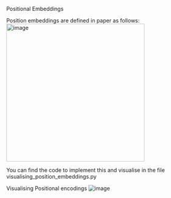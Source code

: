 Positional Embeddings

Position embeddings are defined in paper as follows:
<img width="363" alt="image" src="https://github.com/user-attachments/assets/23d94f72-b641-43a9-a56e-ec205f3e9599">

You can find the code to implement this and visualise in the file visualising_position_embeddings.py

Visualising Positional encodings
![image](https://github.com/user-attachments/assets/49d3ac1a-760d-486d-bb71-09dc3507f720)
